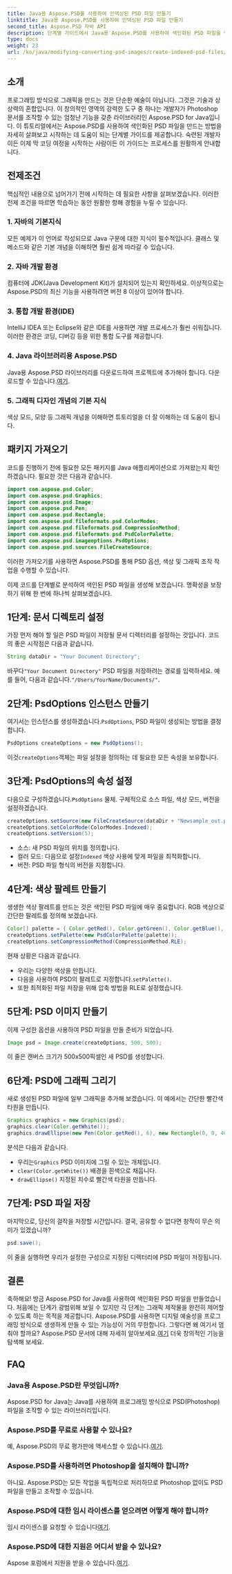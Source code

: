 ```yaml
---
title: Java용 Aspose.PSD를 사용하여 인덱싱된 PSD 파일 만들기
linktitle: Java용 Aspose.PSD를 사용하여 인덱싱된 PSD 파일 만들기
second_title: Aspose.PSD 자바 API
description: 단계별 가이드에서 Java용 Aspose.PSD를 사용하여 색인화된 PSD 파일을 만드는 방법을 알아보세요. 지금 가입하여 끝없는 예술적 가능성을 탐험해보세요.
type: docs
weight: 23
url: /ko/java/modifying-converting-psd-images/create-indexed-psd-files/
---
```

## 소개
프로그래밍 방식으로 그래픽을 만드는 것은 단순한 예술이 아닙니다. 그것은 기술과 상상력의 혼합입니다. 이 창의적인 영역의 강력한 도구 중 하나는 개발자가 Photoshop 문서를 조작할 수 있는 엄청난 기능을 갖춘 라이브러리인 Aspose.PSD for Java입니다. 이 튜토리얼에서는 Aspose.PSD를 사용하여 색인화된 PSD 파일을 만드는 방법을 자세히 살펴보고 시작하는 데 도움이 되는 단계별 가이드를 제공합니다. 숙련된 개발자이든 이제 막 코딩 여정을 시작하는 사람이든 이 가이드는 프로세스를 원활하게 안내합니다.
## 전제조건
핵심적인 내용으로 넘어가기 전에 시작하는 데 필요한 사항을 살펴보겠습니다. 이러한 전제 조건을 따르면 학습하는 동안 원활한 항해 경험을 누릴 수 있습니다.
### 1. 자바의 기본지식
모든 예제가 이 언어로 작성되므로 Java 구문에 대한 지식이 필수적입니다. 클래스 및 메소드와 같은 기본 개념을 이해하면 훨씬 쉽게 따라갈 수 있습니다.
### 2. 자바 개발 환경
컴퓨터에 JDK(Java Development Kit)가 설치되어 있는지 확인하세요. 이상적으로는 Aspose.PSD의 최신 기능을 사용하려면 버전 8 이상이 있어야 합니다.
### 3. 통합 개발 환경(IDE)
IntelliJ IDEA 또는 Eclipse와 같은 IDE를 사용하면 개발 프로세스가 훨씬 쉬워집니다. 이러한 환경은 코딩, 디버깅 등을 위한 통합 도구를 제공합니다.
### 4. Java 라이브러리용 Aspose.PSD
 Java용 Aspose.PSD 라이브러리를 다운로드하여 프로젝트에 추가해야 합니다. 다운로드할 수 있습니다.[여기](https://releases.aspose.com/psd/java/).
### 5. 그래픽 디자인 개념의 기본 지식
색상 모드, 모양 등 그래픽 개념을 이해하면 튜토리얼을 더 잘 이해하는 데 도움이 됩니다.
## 패키지 가져오기
코드를 진행하기 전에 필요한 모든 패키지를 Java 애플리케이션으로 가져왔는지 확인하겠습니다. 필요한 것은 다음과 같습니다.
```java
import com.aspose.psd.Color;
import com.aspose.psd.Graphics;
import com.aspose.psd.Image;
import com.aspose.psd.Pen;
import com.aspose.psd.Rectangle;
import com.aspose.psd.fileformats.psd.ColorModes;
import com.aspose.psd.fileformats.psd.CompressionMethod;
import com.aspose.psd.fileformats.psd.PsdColorPalette;
import com.aspose.psd.imageoptions.PsdOptions;
import com.aspose.psd.sources.FileCreateSource;
```
이러한 가져오기를 사용하면 Aspose.PSD를 통해 PSD 옵션, 색상 및 그래픽 조작 작업을 수행할 수 있습니다.

이제 코드를 단계별로 분석하여 색인된 PSD 파일을 생성해 보겠습니다. 명확성을 보장하기 위해 한 번에 하나씩 살펴보겠습니다.
## 1단계: 문서 디렉토리 설정
가장 먼저 해야 할 일은 PSD 파일이 저장될 문서 디렉터리를 설정하는 것입니다. 코드의 좋은 시작점은 다음과 같습니다.
```java
String dataDir = "Your Document Directory";
```
 바꾸다`"Your Document Directory"` PSD 파일을 저장하려는 경로를 입력하세요. 예를 들어, 다음과 같습니다.`"/Users/YourName/Documents/"`.
## 2단계: PsdOptions 인스턴스 만들기
 여기서는 인스턴스를 생성하겠습니다.`PsdOptions`, PSD 파일이 생성되는 방법을 결정합니다.
```java
PsdOptions createOptions = new PsdOptions();
```
 이것`createOptions`객체는 파일 설정을 정의하는 데 필요한 모든 속성을 보유합니다. 
## 3단계: PsdOptions의 속성 설정
 다음으로 구성하겠습니다.`PsdOptions` 물체. 구체적으로 소스 파일, 색상 모드, 버전을 설정하겠습니다. 
```java
createOptions.setSource(new FileCreateSource(dataDir + "Newsample_out.psd", false));
createOptions.setColorMode(ColorModes.Indexed);
createOptions.setVersion(5);
```
- 소스: 새 PSD 파일의 위치를 정의합니다.
-  컬러 모드: 다음으로 설정`Indexed` 색상 사용에 맞게 파일을 최적화합니다.
- 버전: PSD 파일 형식의 버전을 지정합니다.
## 4단계: 색상 팔레트 만들기
생생한 색상 팔레트를 만드는 것은 색인된 PSD 파일에 매우 중요합니다. RGB 색상으로 간단한 팔레트를 정의해 보겠습니다.
```java
Color[] palette = { Color.getRed(), Color.getGreen(), Color.getBlue(), Color.getYellow() };
createOptions.setPalette(new PsdColorPalette(palette));
createOptions.setCompressionMethod(CompressionMethod.RLE);
```
현재 상황은 다음과 같습니다.
- 우리는 다양한 색상을 만듭니다.
-  다음을 사용하여 PSD의 팔레트로 지정합니다.`setPalette()`.
- 또한 최적화된 파일 저장을 위해 압축 방법을 RLE로 설정했습니다.
## 5단계: PSD 이미지 만들기
이제 구성한 옵션을 사용하여 PSD 파일을 만들 준비가 되었습니다.
```java
Image psd = Image.create(createOptions, 500, 500);
```
이 줄은 캔버스 크기가 500x500픽셀인 새 PSD를 생성합니다.
## 6단계: PSD에 그래픽 그리기
새로 생성된 PSD 파일에 일부 그래픽을 추가해 보겠습니다. 이 예에서는 간단한 빨간색 타원을 만듭니다.
```java
Graphics graphics = new Graphics(psd);
graphics.clear(Color.getWhite());
graphics.drawEllipse(new Pen(Color.getRed(), 6), new Rectangle(0, 0, 400, 400));
```
분석은 다음과 같습니다.
-  우리는`Graphics` PSD 이미지에 그릴 수 있는 개체입니다.
- `clear(Color.getWhite())` 배경을 흰색으로 채웁니다.
- `drawEllipse()` 지정된 치수로 빨간색 타원을 만듭니다.
## 7단계: PSD 파일 저장
마지막으로, 당신의 걸작을 저장할 시간입니다. 결국, 공유할 수 없다면 창작이 무슨 의미가 있겠습니까?
```java
psd.save();
```
이 줄을 실행하면 우리가 설정한 구성으로 지정된 디렉터리에 PSD 파일이 저장됩니다.
## 결론
축하해요! 방금 Aspose.PSD for Java를 사용하여 색인화된 PSD 파일을 만들었습니다. 처음에는 단계가 광범위해 보일 수 있지만 각 단계는 그래픽 제작물을 완전히 제어할 수 있도록 하는 목적을 제공합니다. Aspose.PSD를 사용하면 디지털 예술성을 프로그래밍 방식으로 생생하게 만들 수 있는 가능성이 거의 무한합니다.
그렇다면 왜 여기서 멈춰야 할까요? Aspose.PSD 문서에 대해 자세히 알아보세요.[여기](https://reference.aspose.com/psd/java/) 더욱 창의적인 기능을 탐색해 보세요.
## FAQ
### Java용 Aspose.PSD란 무엇입니까?
Aspose.PSD for Java는 Java를 사용하여 프로그래밍 방식으로 PSD(Photoshop) 파일을 조작할 수 있는 라이브러리입니다.
### Aspose.PSD를 무료로 사용할 수 있나요?
 예, Aspose.PSD의 무료 평가판에 액세스할 수 있습니다.[여기](https://releases.aspose.com/).
### Aspose.PSD를 사용하려면 Photoshop을 설치해야 합니까?
아니요. Aspose.PSD는 모든 작업을 독립적으로 처리하므로 Photoshop 없이도 PSD 파일을 만들고 조작할 수 있습니다.
### Aspose.PSD에 대한 임시 라이센스를 얻으려면 어떻게 해야 합니까?
 임시 라이센스를 요청할 수 있습니다[여기](https://purchase.aspose.com/temporary-license/).
### Aspose.PSD에 대한 지원은 어디서 받을 수 있나요?
 Aspose 포럼에서 지원을 받을 수 있습니다.[여기](https://forum.aspose.com/c/psd/34).